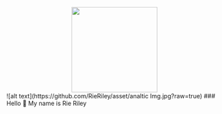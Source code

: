 <div id="header" align="center">
 
  <img src="https://github.com/RieRiley/asset/analtic Img.jpg" width="200"/>


</div>
![alt text](https://github.com/RieRiley/asset/analtic Img.jpg?raw=true)
### Hello 👋 My name is Rie Riley

<!--
**RieRiley/RieRiley** is a ✨ _special_ ✨ repository because its `README.md` (this file) appears on your GitHub profile.

Here are some ideas to get you started:

- 🔭 I’m currently working on ...
- 🌱 I’m currently learning ...
- 👯 I’m looking to collaborate on ...
- 🤔 I’m looking for help with ...
- 💬 Ask me about ...
- 📫 How to reach me: ...
- 😄 Pronouns: ...
- ⚡ Fun fact: ...
-->

